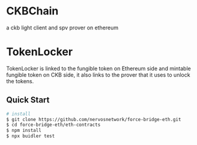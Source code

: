 # CKBChain
a ckb light client and spv prover on ethereum

# TokenLocker
TokenLocker is linked to the fungible token on Ethereum side and mintable fungible
token on CKB side, it also links to the prover that it uses to unlock the tokens.

## Quick Start
```bash
# install
$ git clone https://github.com/nervosnetwork/force-bridge-eth.git
$ cd force-bridge-eth/eth-contracts
$ npm install
$ npx buidler test
```
